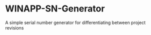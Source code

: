 # WINAPP-SN-Generator
A simple serial number generator for differentiating between project revisions
